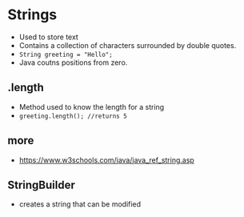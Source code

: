 # Strings 
- Used to store text
- Contains a collection of characters surrounded by double quotes.
- `String greeting = "Hello";`
- Java coutns positions from zero.
## .length
- Method used to know the length for a string
- `greeting.length(); //returns 5`
## more
- https://www.w3schools.com/java/java_ref_string.asp

## StringBuilder
- creates a string that can be modified